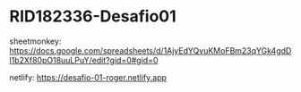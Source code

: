 # RID182336-Desafio01
sheetmonkey: https://docs.google.com/spreadsheets/d/1AjyEdYQvuKMoFBm23qYGk4gdDl1b2Xf80pO18uuLPuY/edit?gid=0#gid=0

netlify: https://desafio-01-roger.netlify.app
